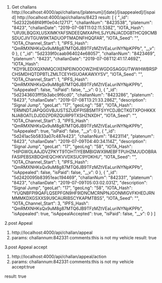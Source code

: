 1. Get challans
http://localhost:4000/api/challans/[platenum]/[date]/[isappealed]/[ispaid]
http://localhost:4000/api/challans/8423
result:
[
    {
        "_id": "5d2322b68f49ff0e04c12717",
        "challanNum": "8423538",
        "platenum": "8423",
        "challanDate": "2019-07-08T11:02:11.538Z",
        "IOTA_Hash": "UPJ9LBQGXLUSXIMKYAFSNDEEQMXAPHLSJYUNJACDGBTHCQ9CMBSDUCJIVTGUW9KTADUOPTMADNFHQQFAR",
        "IOTA_Seed": "",
        "IOTA_Channel_Start": 1,
        "IPFS_Hash": "QmRMXNHKsQx9uM8g87MTQ6JB9TFzMZtVEaLuriNYNpKPPb",
        "__v": 0
    },
    {
        "_id": "5d2339f0caab964024e68057",
        "challanNum": "8423469",
        "platenum": "8423",
        "challanDate": "2019-07-08T12:41:17.469Z",
        "IOTA_Hash": "KDY9LEDIXQXNMQCIXENPEINOOOWZIHEWGDGSAGGUTWWHWBRSPCHSMDHQTDPBTLZMLTCEYHSUOAKAWXYSV",
        "IOTA_Seed": "",
        "IOTA_Channel_Start": 1,
        "IPFS_Hash": "QmRMXNHKsQx9uM8g87MTQ6JB9TFzMZtVEaLuriNYNpKPPb",
        "isAppealed": false,
        "isPaid": false,
        "__v": 0
    },
    {
        "_id": "5d2343603fff5b3abc9f6cd0",
        "challanNum": "8423286",
        "platenum": "8423",
        "challanDate": "2019-07-08T13:21:33.286Z",
        "description": "Signal Jump",
        "geoLat": "17",
        "geoLng": "58",
        "IOTA_Hash": "ERMNDTJAPQGGVBJUSTSZUDFPISBSMTFSYYCDJBCTKGTXPOHKKXNJABOATLDJDDZPDRZQURP9TXSHZNXDH",
        "IOTA_Seed": "",
        "IOTA_Channel_Start": 3,
        "IPFS_Hash": "QmRMXNHKsQx9uM8g87MTQ6JB9TFzMZtVEaLuriNYNpKPPb",
        "isAppealed": true,
        "isPaid": false,
        "__v": 0
    },
    {
        "_id": "5d241ac5b5833a07c487e423",
        "challanNum": "8423114",
        "platenum": "8423",
        "challanDate": "2019-07-09T04:40:34.114Z",
        "description": "Signal Jump",
        "geoLat": "17",
        "geoLng": "58",
        "IOTA_Hash": "HIPGWOLAAJDVZPKYT9TOHTIYEBMBIGWX9MEBFTPUHZMJUDOBRAFASIPEBSXBDQHEQCHKVVDXSUC9YOKHU",
        "IOTA_Seed": "",
        "IOTA_Channel_Start": 1,
        "IPFS_Hash": "QmRMXNHKsQx9uM8g87MTQ6JB9TFzMZtVEaLuriNYNpKPPb",
        "isAppealed": false,
        "isPaid": false,
        "__v": 0
    },
    {
        "_id": "5d2420095b83951eac194469",
        "challanNum": "842331",
        "platenum": "8423",
        "challanDate": "2019-07-09T05:03:02.031Z",
        "description": "Signal Jump",
        "geoLat": "17",
        "geoLng": "58",
        "IOTA_Hash": "YUQNBFPI9QAFLQSEPFGN9HF9IDNCMCRNPNJGONMIGVFKHEDJRNMMMKDXGSXXS9U9CAURIBSCYKAPMTBSS",
        "IOTA_Seed": "",
        "IOTA_Channel_Start": 3,
        "IPFS_Hash": "QmRMXNHKsQx9uM8g87MTQ6JB9TFzMZtVEaLuriNYNpKPPb",
        "isAppealed": true,
        "isAppealAccepted": true,
        "isPaid": false,
        "__v": 0
    }
]

2.post Appeal
1. http://localhost:4000/api/challan/appeal
1. params:
    challannum:842331
    comments:this is not my vehicle
result: 
true

3.post Appeal accept
1. http://localhost:4000/api/challan/appeal/action
1. params:
    challannum:842331
    comments:this is not my vehicle
    accept:true

result: 
true
